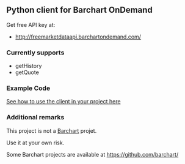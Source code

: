 ## Python client for Barchart OnDemand


Get free API key at:

 - http://freemarketdataapi.barchartondemand.com/

### Currently supports

* getHistory
* getQuote

### Example Code

[See how to use the client in your project here](https://github.com/femtotrader/barchart-ondemand-client-python/blob/master/samples/main.py)

### Additional remarks

This project is not a [Barchart](http://www.barchartondemand.com/) projet.

Use it at your own risk.

Some Barchart projects are available at https://github.com/barchart/